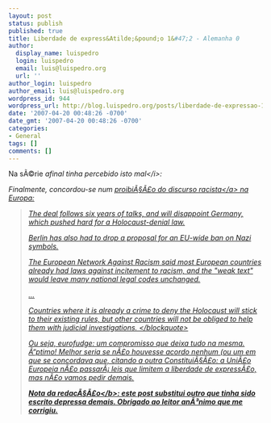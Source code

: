 ```yaml
---
layout: post
status: publish
published: true
title: Liberdade de express&Atilde;&pound;o 1&#47;2 - Alemanha 0
author:
  display_name: luispedro
  login: luispedro
  email: luis@luispedro.org
  url: ''
author_login: luispedro
author_email: luis@luispedro.org
wordpress_id: 944
wordpress_url: http://blog.luispedro.org/posts/liberdade-de-expressao-12-alemanha-0
date: '2007-04-20 00:48:26 -0700'
date_gmt: '2007-04-20 00:48:26 -0700'
categories:
- General
tags: []
comments: []
---
```

<p>Na s&Atilde;&copy;rie <i>afinal tinha percebido isto mal<&#47;i>:
<p>Finalmente, concordou-se num <a href="http:&#47;&#47;news.bbc.co.uk&#47;2&#47;hi&#47;europe&#47;6573005.stm">proibi&Atilde;&sect;&Atilde;&pound;o do discurso racista<&#47;a> na Europa:<br />
<blockquote>The deal follows six years of talks, and will disappoint Germany, which pushed hard for a Holocaust-denial law. </p>
<p>Berlin has also had to drop a proposal for an EU-wide ban on Nazi symbols.  </p>
<p>The European Network Against Racism said most European countries already had laws against incitement to racism, and the "weak text" would leave many national legal codes unchanged.</p>
<p>...</p>
<p>Countries where it is already a crime to deny the Holocaust will stick to their existing rules, but other countries will not be obliged to help them with judicial investigations. <&#47;blockquote>
<p>Ou seja, eurofudge: um compromisso que deixa tudo na mesma. &Atilde;&ldquo;ptimo! Melhor seria se n&Atilde;&pound;o houvesse acordo nenhum (ou um em que se concordava que, citando a outra Constitui&Atilde;&sect;&Atilde;&pound;o: a Uni&Atilde;&pound;o Europeia n&Atilde;&pound;o passar&Atilde;&iexcl; leis que limitem a liberdade de express&Atilde;&pound;o, mas n&Atilde;&pound;o vamos pedir demais.
<p><b>Nota da redac&Atilde;&sect;&Atilde;&pound;o<&#47;b>: este post substitui outro que tinha sido escrito depressa demais. Obrigado ao leitor an&Atilde;&sup3;nimo que me corrigiu.</p>
